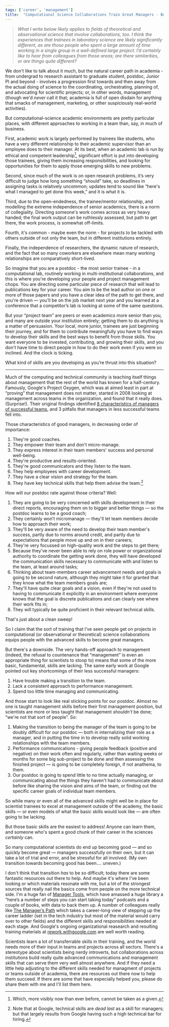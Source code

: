 ```yaml
---
tags: ['career', 'management']
title:  "Computational Science Collaborations Train Great Managers - But Trainees Might Need Help To Become Good Managers First"
---
```


> _What I write below likely applies to fields of theoretical
> and observational science that involve collaborations, too. I think
> the experiences that trainees in laboratory science are likely
> significantly different, as are those people who spent a large
> amount of time working in a single group in a well-defined large
> project.  I’d certainly like to hear from colleagues from those
> areas; are there similarities, or are things quite different?_
 
We don't like to talk about it much, but the natural career path 
in academia - from undergrad to research assistant to
graduate student, postdoc, Junior PI and beyond - involves a
progression first towards and then away from the actual doing of
science to the coordinating, orchestrating, planning of, and
advocating for scientific projects; or, in other words, management
(though we'd _never_ call it that; academia is full of
open disdain for anything that smacks of management, marketing,
or other suspiciously real-world activities).

But computational-science academic environments are pretty particular places, with different approaches to working in a team than, say, in much of business.

First, academic work is largely performed by trainees like students, who
have a very different relationship to their academic supervisor than an
employee does to their manager.  At its best, when an academic lab
is run by ethical and competent leadership[^1], significant effort
is put into developing those trainees, giving them increasing
responsibilities, and looking for opportunities for them to apply
those emerging skills to new problems.

Second, since much of the work is on open research problems, it’s
very difficult to judge how long something &ldquo;should&rdquo; take, so deadlines
in assigning tasks is relatively uncommon; updates tend to sound like
&ldquo;here's what I managed to get done this week,&rdquo; and it is what it is.

Third, due to the open-endedness, the trainee/mentor relationship,
and modelling the extreme independence of senior academics, there
is a norm of collegiality.  Directing someone's work
comes across as very heavy handed; the final work output can be
ruthlessly assessed, but path to get there, the work process, is
somewhat off-limits.

Fourth, it's common - maybe even the norm - for projects to be
tackled with others outside of not only the team, but in different
institutions entirely.

Finally, the independence of researchers, the dynamic nature of
research, and the fact that so many coworkers are elsewhere mean
many working relationships are comparatively
short-lived.

So imagine that you are a postdoc - the most senior trainee - in a
computational lab, routinely working in multi-institutional
collaborations, and this is where you're developing your people and
project management chops.  You are directing some particular piece
of research that will lead to publications key for your career.
You aim to be the lead author on one or more of those papers and
you have a clear idea of the path to get there, and you're driven &mdash;
you’ll be on the job market next year and you learned at a
conference that a competitor’s lab is looking at some of the same
questions.

But your &ldquo;project team&rdquo; are peers or even academics
more senior than you, and many are outside your institution entirely;
getting them to do anything is a matter of persuasion.  Your local,
more junior, trainees are just beginning their journey, and for
them to contribute meaningfully you have to find ways to develop
their skills and the best ways to benefit from those skills.
You want everyone to be invested, contributing, and growing their
skills, and you don't have time to direct people in how to do
their work even if you were so inclined. And the clock is ticking.

What kind of skills are you developing as you’re thrust into this situation?

- - -

Much of the computing and technical community is teaching itself
things about management that the rest of the world has known for a
half-century.  Famously, Google's Project Oxygen, which was at
aimed least in part at &ldquo;proving&rdquo; that management does not matter,
started in 2008 looking at management across teams in the organization,
and found that it really does.  (Surprise!).  Their original findings
identified [8 characteristics of managers of successful
teams](https://www.inc.com/marcel-schwantes/the-8-biggest-things-that-google-managers-do-to-su.html),
and 3 pitfalls that managers in less successful teams fell into.

Those characteristics of good managers, in decreasing order of importance:

1. They're good coaches.
2. They empower their team and don't micro-manage.
3. They express interest in their team members' success and personal well-being.
4. They're productive and results-oriented.
5. They're good communicators and they listen to the team.
6. They help employees with career development.
7. They have a clear vision and strategy for the team.
8. They have key technical skills that help them advise the team.[^2]

How will our postdoc rate against those criteria?  Well:

1. They are going to be very concerned with skills development in their direct reports, encouraging them on to bigger and better things &mdash; so the postdoc learns to be a good coach;
2. They certainly won’t micromanage &mdash; they'll let team members decide how to approach their work;
3. They'll be very aware of the need to develop their team member's success, partly due to norms around credit, and partly due to expectations that people move up and on in their careers;
4. They're very focussed on high-quality work and the steps to get there;
5. Because they've never been able to rely on role power or organizational authority to coordinate the getting work done, they will have developed the communication skills necessary to communicate with and listen to the team, at least around tasks;
6. Thinking about team-members career advancement needs and goals is going to be second nature, although they might take it for granted that they know what the team members goals are;
7. They'll have quite clear goals and a vision, even if they're not used to having to communicate it explicitly in an environment where everyone knows that the goal is discrete publications and can clearly see where their work fits in;
8. They will typically be quite proficient in their relevant technical skills.

That's just about a clean sweep!

So I claim that the sort of training that I’ve seen people get on projects in
computational (or observational or theoretical) science collaborations equips
people with the advanced skills to become great managers.

But there's a downside.  The very hands-off approach to management
(indeed, the refusal to countenance that &ldquo;management&rdquo; is even an
appropriate thing for scientists to stoop to) means that some of
the more basic, fundamental, skills are lacking.  The same early
work at Google pointed out key shortcomings of their less successful
managers:

1. Have trouble making a transition to the team.
2. Lack a consistent approach to performance management.
3. Spend too little time managing and communicating.

And those start to look like real sticking points for our postdoc.
Almost no one is taught management skills before their first
management position, but scientists are more or less taught that
management _shouldn't_ be done; &ldquo;we're not that sort of people&rdquo;.
So:

1. Making the transition to being the manager of the team is going to be doubly difficult for our postdoc &mdash; both in internalizing their role as a manager, and in putting the time in to develop really solid working relationships with the team members.
2. Performance communications - giving people feedback (positive and negative) on their work often and regularly, rather than waiting weeks or months for some big sub-project to be done and then assessing the finished project &mdash; is going to be completely foreign, if not anathema, to them.
3. Our postdoc is going to spend little to no time actually managing, or communicating about the things they haven't had to communicate about before like sharing the vision aind aims of the team, or finding out the specific career goals of individual team members.
 
So while many or even all of the advanced skills might well be in
place for scientist trainees to excel at management outside of the
academy, the basic skills &mdash; or even models of what the basic skills
would look like &mdash; are often going to be lacking.

But those basic skills are the easiest to address!  Anyone can learn
them, and someone who's spent a good chunk of their career in the
sciences _certainly_ can.

So many computational scientists do end up becoming good &mdash;
and so quickly become great &mdash; managers successfully on their
own, but it can take a lot of trial and error, and be stressful for
all involved.  (My own transition towards becoming good has been....  uneven.)

I don't think that transition _has_ to be so difficult; today there are 
some fantastic resources out
there to help.  And maybe it's where I've been looking or which
materials resonate with me, but a lot of the strongest sources
that really nail the basics come from people on the more technical
side.  I'm a huge fan of [Manager Tools](https://www.manager-tools.com),
which have amassed a huge library a “here’s a number of steps you
can start taking today” podcasts and a couple of books, with data
to back them up.  A number of colleagues really like [The Manager’s
Path](https://www.oreillyå.com/library/view/the-managers-path/9781491973882/)
which takes a career-long view of stepping up the career ladder
(set in the tech industry but most of the material would carry over
to other fields) and the different skills and responsibilities
needed at each stage.  And Google's ongoing organizational reasearch and
resulting training materials at
[rework.withgoogle.com](https://rework.withgoogle.com ) are well
worth reading.

Scientists learn a lot of transferrable skills in their training,
and the world needs more of their input in teams and projects
across all sectors.  There's a stereotype about scientists being
nerdy introverts, but collaborations across institutions build really 
quite advanced communications and management skills that can serve
them very well almost anywhere.  And if they need a little help
adjusting to the different skills needed for managment of 
projects or teams outside of academia, there are resources out there now to
help them succeed.  If there are some that have especially helped
you, please do share them with me and I'll list them here.

[^1]: Which, more visibly now than ever before, cannot be taken as a given.
[^2]: Note that at Google, technical skills are _dead last_ as a skill for managers; but that largely results from Google having such a high technical bar for hiring.
